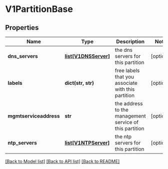 # V1PartitionBase

## Properties
Name | Type | Description | Notes
------------ | ------------- | ------------- | -------------
**dns_servers** | [**list[V1DNSServer]**](V1DNSServer.md) | the dns servers for this partition | [optional] 
**labels** | **dict(str, str)** | free labels that you associate with this partition | [optional] 
**mgmtserviceaddress** | **str** | the address to the management service of this partition | [optional] 
**ntp_servers** | [**list[V1NTPServer]**](V1NTPServer.md) | the ntp servers for this partition | [optional] 

[[Back to Model list]](../README.md#documentation-for-models) [[Back to API list]](../README.md#documentation-for-api-endpoints) [[Back to README]](../README.md)


